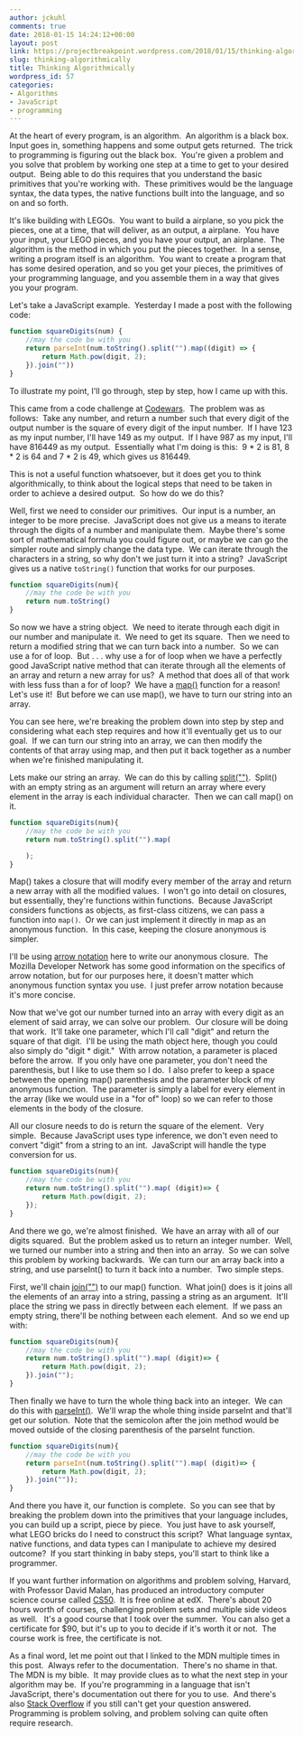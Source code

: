 ```yaml
---
author: jckuhl
comments: true
date: 2018-01-15 14:24:12+00:00
layout: post
link: https://projectbreakpoint.wordpress.com/2018/01/15/thinking-algorithmically/
slug: thinking-algorithmically
title: Thinking Algorithmically
wordpress_id: 57
categories:
- Algorithms
- JavaScript
- programming
---
```


At the heart of every program, is an algorithm.  An algorithm is a black box.  Input goes in, something happens and some output gets returned.  The trick to programming is figuring out the black box.  You're given a problem and you solve that problem by working one step at a time to get to your desired output.  Being able to do this requires that you understand the basic primitives that you're working with.  These primitives would be the language syntax, the data types, the native functions built into the language, and so on and so forth.

It's like building with LEGOs.  You want to build a airplane, so you pick the pieces, one at a time, that will deliver, as an output, a airplane.  You have your input, your LEGO pieces, and you have your output, an airplane.  The algorithm is the method in which you put the pieces together.  In a sense, writing a program itself is an algorithm.  You want to create a program that has some desired operation, and so you get your pieces, the primitives of your programming language, and you assemble them in a way that gives you your program.

Let's take a JavaScript example.  Yesterday I made a post with the following code:

```javascript
function squareDigits(num) {
    //may the code be with you
    return parseInt(num.toString().split("").map((digit) => {
        return Math.pow(digit, 2);
    }).join(""))
}
```


To illustrate my point, I'll go through, step by step, how I came up with this.

This came from a code challenge at [Codewars](https://www.codewars.com/dashboard).  The problem was as follows:  Take any number, and return a number such that every digit of the output number is the square of every digit of the input number.  If I have 123 as my input number, I'll have 149 as my output.  If I have 987 as my input, I'll have 816449 as my output.  Essentially what I'm doing is this:  9 * 2 is 81, 8 * 2 is 64 and 7 * 2 is 49, which gives us 816449.

This is not a useful function whatsoever, but it does get you to think algorithmically, to think about the logical steps that need to be taken in order to achieve a desired output.  So how do we do this?

Well, first we need to consider our primitives.  Our input is a number, an integer to be more precise.  JavaScript does not give us a means to iterate through the digits of a number and manipulate them.  Maybe there's some sort of mathematical formula you could figure out, or maybe we can go the simpler route and simply change the data type.  We can iterate through the characters in a string, so why don't we just turn it into a string?  JavaScript gives us a native `toString()` function that works for our purposes.

```javascript 
function squareDigits(num){
    //may the code be with you
    return num.toString()
}
```


So now we have a string object.  We need to iterate through each digit in our number and manipulate it.  We need to get its square.  Then we need to return a modified string that we can turn back into a number.  So we can use a for of loop.  But . . . why use a for of loop when we have a perfectly good JavaScript native method that can iterate through all the elements of an array and return a new array for us?  A method that does all of that work with less fuss than a for of loop?  We have a [map()](https://developer.mozilla.org/en-US/docs/Web/JavaScript/Reference/Global_Objects/Array/map) function for a reason!  Let's use it!  But before we can use map(), we have to turn our string into an array.

You can see here, we're breaking the problem down into step by step and considering what each step requires and how it'll eventually get us to our goal.  If we can turn our string into an array, we can then modify the contents of that array using map, and then put it back together as a number when we're finished manipulating it.

Lets make our string an array.  We can do this by calling [split("")](https://developer.mozilla.org/en-US/docs/Web/JavaScript/Reference/Global_Objects/String/split).  Split() with an empty string as an argument will return an array where every element in the array is each individual character.  Then we can call map() on it.

```javascript   
function squareDigits(num){
    //may the code be with you
    return num.toString().split("").map(

    );
}
```


Map() takes a closure that will modify every member of the array and return a new array with all the modified values.  I won't go into detail on closures, but essentially, they're functions within functions.  Because JavaScript considers functions as objects, as first-class citizens, we can pass a function into `map()`.  Or we can just implement it directly in map as an anonymous function.  In this case, keeping the closure anonymous is simpler.

I'll be using [arrow notation](https://developer.mozilla.org/en-US/docs/Web/JavaScript/Reference/Functions/Arrow_functions) here to write our anonymous closure.  The Mozilla Developer Network has some good information on the specifics of arrow notation, but for our purposes here, it doesn't matter which anonymous function syntax you use.  I just prefer arrow notation because it's more concise.

Now that we've got our number turned into an array with every digit as an element of said array, we can solve our problem.  Our closure will be doing that work.  It'll take one parameter, which I'll call "digit" and return the square of that digit.  I'll be using the math object here, though you could also simply do "digit * digit."  With arrow notation, a parameter is placed before the arrow.  If you only have one parameter, you don't need the parenthesis, but I like to use them so I do.  I also prefer to keep a space between the opening map() parenthesis and the parameter block of my anonymous function.  The parameter is simply a label for every element in the array (like we would use in a "for of" loop) so we can refer to those elements in the body of the closure.

All our closure needs to do is return the square of the element.  Very simple.  Because JavaScript uses type inference, we don't even need to convert "digit" from a string to an int.  JavaScript will handle the type conversion for us.

```javascript
function squareDigits(num){
    //may the code be with you
    return num.toString().split("").map( (digit)=> {
        return Math.pow(digit, 2);
    });
}
```


And there we go, we're almost finished.  We have an array with all of our digits squared.  But the problem asked us to return an integer number.  Well, we turned our number into a string and then into an array.  So we can solve this problem by working backwards.  We can turn our an array back into a string, and use parseInt() to turn it back into a number.  Two simple steps.

First, we'll chain [join("")](https://developer.mozilla.org/en-US/docs/Web/JavaScript/Reference/Global_Objects/Array/join) to our map() function.  What join() does is it joins all the elements of an array into a string, passing a string as an argument.  It'll place the string we pass in directly between each element.  If we pass an empty string, there'll be nothing between each element.  And so we end up with:

```javascript   
function squareDigits(num){
    //may the code be with you
    return num.toString().split("").map( (digit)=> {
        return Math.pow(digit, 2);
    }).join("");
}
```


Then finally we have to turn the whole thing back into an integer.  We can do this with [parseInt()](https://developer.mozilla.org/en-US/docs/Web/JavaScript/Reference/Global_Objects/parseInt).  We'll wrap the whole thing inside parseInt and that'll get our solution.  Note that the semicolon after the join method would be moved outside of the closing parenthesis of the parseInt function.

```javascript
function squareDigits(num){
    //may the code be with you
    return parseInt(num.toString().split("").map( (digit)=> {
        return Math.pow(digit, 2);
    }).join(""));
}
```


And there you have it, our function is complete.  So you can see that by breaking the problem down into the primitives that your language includes, you can build up a script, piece by piece.  You just have to ask yourself, what LEGO bricks do I need to construct this script?  What language syntax, native functions, and data types can I manipulate to achieve my desired outcome?  If you start thinking in baby steps, you'll start to think like a programmer.

If you want further information on algorithms and problem solving, Harvard, with Professor David Malan, has produced an introductory computer science course called [CS50](https://www.edx.org/course/introduction-computer-science-harvardx-cs50x).  It is free online at edX.  There's about 20 hours worth of courses, challenging problem sets and multiple side videos as well.   It's a good course that I took over the summer.  You can also get a certificate for $90, but it's up to you to decide if it's worth it or not.  The course work is free, the certificate is not.

As a final word, let me point out that I linked to the MDN multiple times in this post.  Always refer to the documentation.  There's no shame in that.  The MDN is my bible.  It may provide clues as to what the next step in your algorithm may be.  If you're programming in a language that isn't JavaScript, there's documentation out there for you to use.  And there's also [Stack Overflow](https://stackoverflow.com/) if you still can't get your question answered.  Programming is problem solving, and problem solving can quite often require research.
